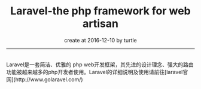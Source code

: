 #  <center>Laravel-the php framework for web artisan</center>
<center>create at 2016-12-10 by turtle</center>


<hr>
<br/>
Laravel是一套简洁、优雅的 php web开发框架，其先进的设计理念、强大的路由功能被越来越多的php开发者使用。Laravel的详细说明及使用请前往[laravel官网](http://www.golaravel.com/)
